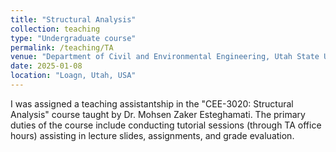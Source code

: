 ```yaml
---
title: "Structural Analysis"
collection: teaching
type: "Undergraduate course"
permalink: /teaching/TA
venue: "Department of Civil and Environmental Engineering, Utah State University"
date: 2025-01-08
location: "Loagn, Utah, USA"
---
```


I was assigned a teaching assistantship in the "CEE-3020: Structural Analysis" course taught by Dr. Mohsen Zaker Esteghamati. The primary duties of the course include conducting tutorial sessions (through TA office hours) assisting in lecture slides, assignments, and grade evaluation. 


